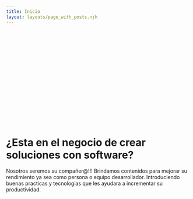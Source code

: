 ```yaml
---
title: Inicio
layout: layouts/page_with_posts.njk
---
```

<div 
    style="background-image:
           url('/images/humaaans.png'); 
    height:250px;
    background-repeat: no-repeat;
    background-size: 50%; 
    background-position:center;">&nbsp;</div>

# ¿Esta en el negocio de crear soluciones con software?

Nosotros seremos su compañer@!!!
Brindamos contenidos para mejorar su rendimiento ya sea como persona o equipo desarrollador.
Introduciendo buenas practicas y tecnologias que les ayudara a incrementar su productividad.
